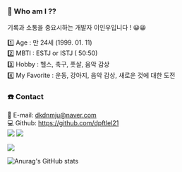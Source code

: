 ### 🤔 Who am I ??

기록과 소통을 중요시하는 개발자 이인우입니다 ! 😀😀  <br>

1️⃣ Age : 만 24세 (1999. 01. 11) <br>
2️⃣ MBTI : ESTJ or ISTJ ( 50:50) <br>
3️⃣ Hobby : 헬스, 축구, 풋살, 음악 감상 <br>
4️⃣ My Favorite : 운동, 강아지, 음악 감상, 새로운 것에 대한 도전 <br>

### ☎️ Contact 



📩 E-mail: dkdnmju@naver.com <br>
💻 Github: https://github.com/dpftlel21 <br>
<a href="https://github.com/dpftlel21"><img src="https://img.shields.io/badge/github-#181717?style=for-the-badge&logo=Vimeo&logoColor=white"></a>
<a href="https://velog.io/@dpftlel21"><img src="https://img.shields.io/badge/Velog-20c997?style=for-the-badge&logo=Vimeo&logoColor=white"></a>



<a href="버튼을 눌렀을 때 이동할 링크" target="_blank"><img src="https://img.shields.io/badge/뱃지레이블-배경색?style=뱃지모양&logo=로고&logoColor=로고색상"/></a>

![Anurag's GitHub stats](https://github-readme-stats.vercel.app/api?username=dpftlel21&show_icons=true&theme=radical)



<!--
**dpftlel21/dpftlel21** is a ✨ _special_ ✨ repository because its `README.md` (this file) appears on your GitHub profile.

Here are some ideas to get you started:

- 🔭 I’m currently working on ...
- 🌱 I’m currently learning ...
- 👯 I’m looking to collaborate on ...
- 🤔 I’m looking for help with ...
- 💬 Ask me about ...
- 📫 How to reach me: ...
- 😄 Pronouns: ...
- ⚡ Fun fact: ...
-->
